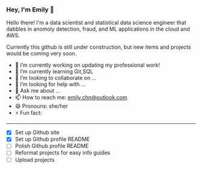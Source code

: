 ### Hey, I'm Emily 👋

<!--
**emilc-jpg/emilc-jpg** is a ✨ _special_ ✨ repository because its `README.md` (this file) appears on your GitHub profile.

Here are some ideas to get you started:
-->

Hello there! I'm a data scientist and statistical data science engineer that dabbles in anomoly detection, fraud, and ML applications in the cloud and AWS.

Currently this github is still under construction, but new items and projects would be coming very soon.


- 🔭 I’m currently working on updating my professional work!
- 🌱 I’m currently learning Git,SQL
- 👯 I’m looking to collaborate on ...
- 🤔 I’m looking for help with ...
- 💬 Ask me about ...
- 📫 How to reach me: emily.chn@outlook.com
- 😄 Pronouns: she/her
- ⚡ Fun fact: 

---


- [x] Set up Github site
- [x] Set up Github profile README
- [ ] Polish Github profile README
- [ ] Reformat projects for easy info guides
- [ ] Upload projects 
